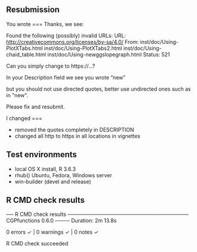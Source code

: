 ## Resubmission

You wrote ===
Thanks, we see:

   Found the following (possibly) invalid URLs:
     URL: http://creativecommons.org/licenses/by-sa/4.0/
       From: inst/doc/Using-PlotXTabs.html
             inst/doc/Using-PlotXTabs2.html
             inst/doc/Using-chaid_table.html
             inst/doc/Using-newggslopegraph.html
       Status: 521

Can you simply change to https://...?


In your Description field we see you wrote “new”

but you should not use directed quotes, better use undirected ones such
as in "new".

Please fix and resubmit.

I changed ===

* removed the quotes completely in DESCRIPTION
* changed all http to https in all locations in vignettes

## Test environments
* local OS X install, R 3.6.3
* rhub() Ubuntu, Fedora, Windows server
* win-builder (devel and release)

## R CMD check results

── R CMD check results ───────────────────────────────── CGPfunctions 0.6.0 ────
Duration: 2m 13.8s

0 errors ✓ | 0 warnings ✓ | 0 notes ✓

R CMD check succeeded
